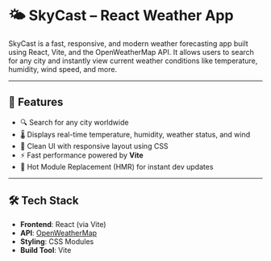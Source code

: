 # 🌤️ SkyCast – React Weather App

SkyCast is a fast, responsive, and modern weather forecasting app built using React, Vite, and the OpenWeatherMap API. It allows users to search for any city and instantly view current weather conditions like temperature, humidity, wind speed, and more.

---

## 🚀 Features

- 🔍 Search for any city worldwide
- 🌡️ Displays real-time temperature, humidity, weather status, and wind
- 🎨 Clean UI with responsive layout using CSS
- ⚡ Fast performance powered by **Vite**
- 🔁 Hot Module Replacement (HMR) for instant dev updates

---

## 🛠️ Tech Stack

- **Frontend**: React (via Vite)
- **API**: [OpenWeatherMap](https://openweathermap.org/)
- **Styling**: CSS Modules
- **Build Tool**: Vite

